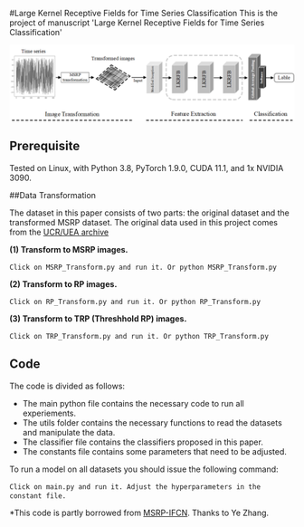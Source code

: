 #Large Kernel Receptive Fields for Time Series Classification
This is the project of manuscript 'Large Kernel Receptive Fields for Time Series Classification'

![archi](LKRFN_img.png)

## Prerequisite

Tested on Linux, with Python 3.8, PyTorch 1.9.0, CUDA 11.1, and 1x NVIDIA 3090.

##Data Transformation

The dataset in this paper consists of two parts: the original dataset and the transformed MSRP dataset. The original data used in this project comes from the [UCR/UEA archive](http://timeseriesclassification.com/TSC.zip)


**(1) Transform to MSRP images.**

```
Click on MSRP_Transform.py and run it. Or python MSRP_Transform.py
```

**(2) Transform to RP images.**

```
Click on RP_Transform.py and run it. Or python RP_Transform.py
```

**(3) Transform to TRP (Threshhold RP) images.**

```
Click on TRP_Transform.py and run it. Or python TRP_Transform.py
```

## Code 
The code is divided as follows: 
* The main python file contains the necessary code to run all experiements. 
* The utils folder contains the necessary functions to read the datasets and manipulate the data.
* The classifier file contains the classifiers proposed in this paper.
* The constants file contains some parameters that need to be adjusted.

To run a model on all datasets you should issue the following command: 

```
Click on main.py and run it. Adjust the hyperparameters in the constant file.
```

*This code is partly borrowed from [MSRP-IFCN](https://www.sciencedirect.com/science/article/pii/S0031320321005653). Thanks to Ye Zhang.
